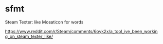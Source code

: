 # sfmt
Steam Texter: like Mosaticon for words

https://www.reddit.com/r/Steam/comments/6oyk2x/a_tool_ive_been_working_on_steam_texter_like/
